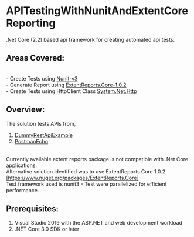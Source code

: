 # APITestingWithNunitAndExtentCoreReporting

.Net Core (2.2) based api framework for creating automated api tests.

## Areas Covered:
<br>- Create Tests using [Nunit-v3](https://github.com/nunit/docs/wiki)
<br>- Generate Report using [ExtentReports.Core-1.0.2](https://www.nuget.org/packages/ExtentReports.Core) 
<br>- Create Tests using HttpClient Class [System.Net.Http](https://docs.microsoft.com/en-us/dotnet/api/system.net.http.httpclient?view=netframework-4.8)


## Overview:
The solution tests APIs from,

1. [DummyRestApiExample](http://dummy.restapiexample.com)
2. [PostmanEcho](https://postman-echo.com)

<br>Currently available extent reports package is not compatible with .Net Core applications.
<br>Alternative solution identified was to use ExtentReports.Core 1.0.2 [https://www.nuget.org/packages/ExtentReports.Core]
<br>Test framework used is nunit3 - Test were parallelized for efficient performance.

## Prerequisites:
1. Visual Studio 2019 with the ASP.NET and web development workload
2. .NET Core 3.0 SDK or later
